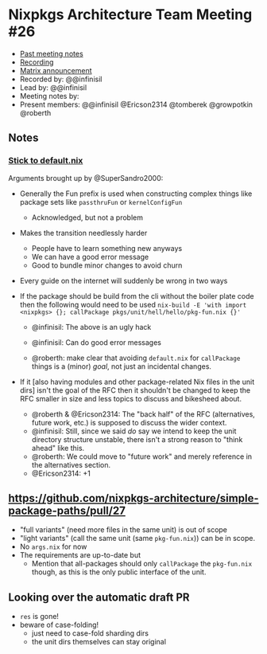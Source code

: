# Nixpkgs Architecture Team Meeting #26
- [Past meeting notes](https://github.com/nixpkgs-architecture/meetings)
- [Recording](https://www.youtube.com/watch?v=vMVVD235cjQ)
- [Matrix announcement](https://matrix.to/#/!djTaTBQyWEPRQxrPTb:nixos.org/$GcvEbDSXmM0Mr_DGPW7MqducgwEZaD-cFHW_GL1b-1Y?via=nixos.org&via=matrix.org&via=nixos.dev)
- Recorded by: @@infinisil
- Lead by: @@infinisil
- Meeting notes by:
- Present members: @@infinisil @Ericson2314 @tomberek @growpotkin @roberth

## Notes

### [Stick to default.nix](https://github.com/nixpkgs-architecture/simple-package-paths/issues/30)

Arguments brought up by @SuperSandro2000:
- Generally the Fun prefix is used when constructing complex things like package sets like `passthruFun` or `kernelConfigFun`
  - Acknowledged, but not a problem
- Makes the transition needlessly harder
  - People have to learn something new anyways
  - We can have a good error message
  - Good to bundle minor changes to avoid churn
- Every guide on the internet will suddenly be wrong in two ways
- If the package should be build from the cli without the boiler plate code then the following would need to be used
  `nix-build -E 'with import <nixpkgs> {}; callPackage pkgs/unit/hell/hello/pkg-fun.nix {}'`
  
  - @infinisil: The above is an ugly hack
  - @infinisil: Can do good error messages 

  - @roberth: make clear that avoiding `default.nix` for `callPackage` things is a (minor) *goal*, not just an incidental changes.

- If it [also having modules and other package-related Nix files in the unit dirs] isn't the goal of the RFC then it shouldn't be changed to keep the RFC smaller in size and less topics to discuss and bikesheed about.

  - @roberth & @Ericson2314: The "back half" of the RFC (alternatives, future work, etc.) is supposed to discuss the wider context.
  - @infinisil: Still, since we said *do* say we intend to keep the unit directory structure unstable, there isn't a strong reason to "think ahead" like this.
  - @roberth: We could move to "future work" and merely reference in the alternatives section.
  - @Ericson2314: +1


## https://github.com/nixpkgs-architecture/simple-package-paths/pull/27

- "full variants" (need more files in the same unit) is out of scope
- "light variants" (call the same unit (same `pkg-fun.nix`)) can be in scope.
- No `args.nix` for now
- The requirements are up-to-date but
  - Mention that all-packages should only `callPackage` the `pkg-fun.nix` though, as this is the only public interface of the unit.

## Looking over the automatic draft PR

- `res` is gone!
- beware of case-folding!
  - just need to case-fold sharding dirs
  - the unit dirs themselves can stay original
